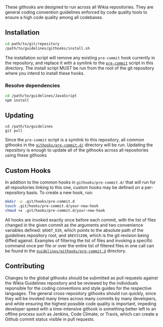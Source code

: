 These githooks are designed to run across all Wikia repositories. They are
general coding convention guidelines enforced by code quality tools to
ensure a high code quality among all codebases.

Installation
------------

```sh
cd path/to/git/repository
/path/to/guidelines/githooks/install.sh
```

The installation script will remove any existing `pre-commit` hook currently
in the repository, and replace it with a symlink to the [`pre-commit`][pre-commit]
script in this directory. The install script MUST be run from the root of the
git repository where you intend to install these hooks.

### Resolve dependencies
```sh
cd /path/to/guidelines/JavaScript
npm install
```

Updating
--------

```
cd /path/to/guidelines
git pull
```

Since the `pre-commit` script is a symlink to this repository, all common
githooks in the [`githooks/pre-commit.d/`][pre-commit.d] directory will be run.
Updating the repository is enough to update all of the githooks across all
repositories using these githooks

Custom Hooks
------------

In addition to the common hooks in `githooks/pre-commit.d/` that will run
for all repositories linking to this one, custom hooks may be defined on a
per-repository basis. To create a new hook, run:

```sh
mkdir -p .git/hooks/pre-commit.d
touch .git/hooks/pre-commit.d/your-new-hook
chmod +x .git/hooks/pre-commit.d/your-new-hook
```

All hooks are invoked exactly once before each commit, with the list of
files changed in the given commit as the arguments and two convenience
variables defined: `$ROOT_DIR`, which points to the absolute path of the
guidelines repository root, and `$REVISION`, which is the git revision
being diffed against. Examples of filtering the list of files and invoking
a specific command once per file or over the entire list of filtered files
in one call can be found in the [`guidelines/githooks/pre-commit.d`][pre-commit.d] directory.

Contributing
------------

Changes to the global githooks should be submitted as pull requests against
the Wikia Guidelines repository and be reviewed by the individuals reponsible
for the coding conventions and style guides for the respective languages.
The general cross-repository githooks should run quickly, since they will be
invoked many times across many commits by many developers, and while ensuring
the highest possible code quality is important, impeding developer speed with
a time-intensive githook is something better left to an offline process such
as Jenkins, Code Climate, or Travis, which can create a Github commit status
visible in pull requests.

[pre-commit]: //github.com/Wikia/guidelines/blob/master/githooks/pre-commit
[pre-commit.d]: //github.com/Wikia/guidelines/tree/master/githooks/pre-commit.d
